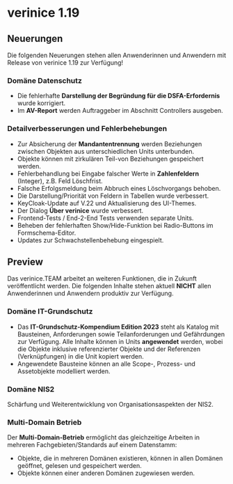 <!-- © 2024 The Project Contributors - see AUTHORS.txt -->
# verinice 1.19

## Neuerungen

Die folgenden Neuerungen stehen allen Anwenderinnen und Anwendern mit Release von verinice 1.19 zur Verfügung!

### Domäne Datenschutz

- Die fehlerhafte **Darstellung der Begründung für die DSFA-Erfordernis** wurde korrigiert.
- Im **AV-Report** werden Auftraggeber im Abschnitt Controllers ausgeben.

### Detailverbesserungen und Fehlerbehebungen

- Zur Absicherung der **Mandantentrennung** werden Beziehungen zwischen Objekten aus unterschiedlichen Units unterbunden.
- Objekte können mit zirkulären Teil-von Beziehungen gespeichert werden.
- Fehlerbehandlung bei Eingabe falscher Werte in **Zahlenfeldern** (Integer), z.B. Feld Löschfrist.
- Falsche Erfolgsmeldung beim Abbruch eines Löschvorgangs behoben.
- Die Darstellung/Priorität von Feldern in Tabellen wurde verbessert.
- KeyCloak-Update auf V.22 und Aktualisierung des UI-Themes.
- Der Dialog **Über verinice** wurde verbessert.
- Frontend-Tests / End-2-End Tests verwenden separate Units.
- Beheben der fehlerhaften Show/Hide-Funktion bei Radio-Buttons im Formschema-Editor.
- Updates zur Schwachstellenbehebung eingespielt.

## Preview

Das verinice.TEAM arbeitet an weiteren Funktionen, die in Zukunft veröffentlicht werden.
Die folgenden Inhalte stehen aktuell **NICHT** allen Anwenderinnen und Anwendern produktiv zur Verfügung.

### Domäne IT-Grundschutz

- Das **IT-Grundschutz-Kompendium Edition 2023** steht als Katalog mit Bausteinen, Anforderungen sowie Teilanforderungen und Gefährdungen zur Verfügung. Alle Inhalte können in Units **angewendet** werden, wobei die Objekte inklusive referenzierter Objekte und der Referenzen (Verknüpfungen) in die Unit kopiert werden.
- Angewendete Bausteine können an alle Scope-, Prozess- und Assetobjekte modelliert werden.

### Domäne NIS2

Schärfung und Weiterentwicklung von Organisationsaspekten der NIS2.

### Multi-Domain Betrieb

Der **Multi-Domain-Betrieb** ermöglicht das gleichzeitige Arbeiten in mehreren Fachgebieten/Standards auf einem Datenstamm:
- Objekte, die in mehreren Domänen existieren, können in allen Domänen geöffnet, gelesen und gespeichert werden.
- Objekte können einer anderen Domänen zugewiesen werden. 

